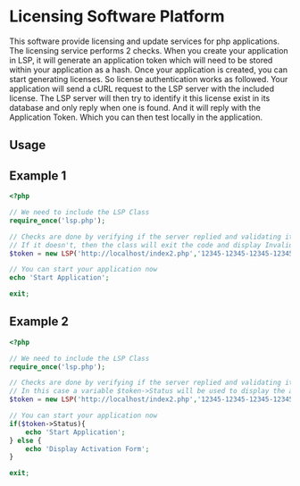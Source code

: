 # Licensing Software Platform

This software provide licensing and update services for php applications. The licensing service performs 2 checks. When you create your application in LSP, it will generate an application token which will need to be stored within your application as a hash. Once your application is created, you can start generating licenses. So license authentication works as followed. Your application will send a cURL request to the LSP server with the included license. The LSP server will then try to identify it this license exist in its database and only reply when one is found. And it will reply with the Application Token. Which you can then test locally in the application.

## Usage

## Example 1
```php
<?php

// We need to include the LSP Class
require_once('lsp.php');

// Checks are done by verifying if the server replied and validating it's replied against the hash.
// If it doesn't, then the class will exit the code and display Invalid License
$token = new LSP('http://localhost/index2.php','12345-12345-12345-12345-12345','$2y$10$BnwjifGipuexhkZGoEiIO.3ogtar42OyU/CSYkORpSV69OySS9is2');

// You can start your application now
echo 'Start Application';

exit;
```

## Example 2
```php
<?php

// We need to include the LSP Class
require_once('lsp.php');

// Checks are done by verifying if the server replied and validating it's replied against the hash.
// In this case a variable $token->Status will be used to display the application or display an activation form instead.
$token = new LSP('http://localhost/index2.php','12345-12345-12345-12345-12345','$2y$10$BnwjifGipuexhkZGoEiIO.3ogtar42OyU/CSYkORpSV69OySS9is2',TRUE);

// You can start your application now
if($token->Status){
	echo 'Start Application';
} else {
	echo 'Display Activation Form';
}

exit;
```
